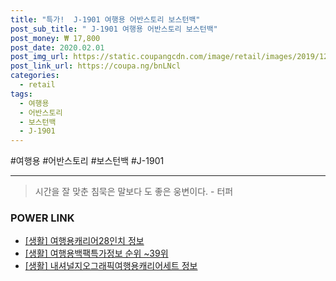 ```yaml
--- 
title: "특가!  J-1901 여행용 어반스토리 보스턴백" 
post_sub_title: " J-1901 여행용 어반스토리 보스턴백" 
post_money: ₩ 17,800 
post_date: 2020.02.01 
post_img_url: https://static.coupangcdn.com/image/retail/images/2019/12/04/19/1/58d3ff79-ed86-4720-babc-e8fa097d5a76.jpg 
post_link_url: https://coupa.ng/bnLNcl 
categories: 
  - retail 
tags: 
  - 여행용 
  - 어반스토리 
  - 보스턴백 
  - J-1901 
--- 
```

  #여행용 #어반스토리 #보스턴백 #J-1901 
<hr> 

> 시간을 잘 맞춘 침묵은 말보다 도 좋은 웅변이다. - 터퍼 


### POWER LINK

* <a href="https://blog.naver.com/fash111/221767470883" target="_blank"> [생활] 여행용캐리어28인치 정보 </a>
* <a href="https://blog.naver.com/fasyy4321/221771096457" target="_blank"> [생활] 여행용백팩특가정보 순위 ~39위</a>
* <a href="https://blog.naver.com/fash111/221767540410" target="_blank"> [생활] 내셔널지오그래픽여행용캐리어세트 정보 </a>
